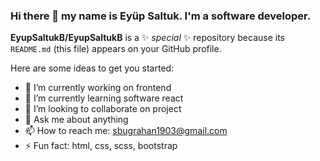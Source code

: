 ### Hi there 👋 my name is Eyüp Saltuk. I'm a software developer.


**EyupSaltukB/EyupSaltukB** is a ✨ _special_ ✨ repository because its `README.md` (this file) appears on your GitHub profile.

Here are some ideas to get you started:

- 🔭 I’m currently working on frontend
- 🌱 I’m currently learning software react
- 👯 I’m looking to collaborate on project
- 💬 Ask me about anything
- 📫 How to reach me: sbugrahan1903@gmail.com
- ⚡ Fun fact: html, css, scss, bootstrap
